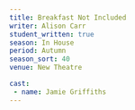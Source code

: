```yaml
---
title: Breakfast Not Included
writer: Alison Carr
student_written: true
season: In House
period: Autumn
season_sort: 40
venue: New Theatre

cast:
 - name: Jamie Griffiths
---
```



